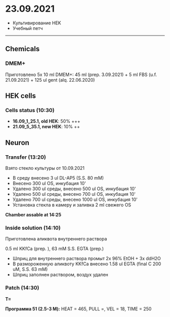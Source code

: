 23.09.2021
==========

- Культивирование HEK
- Учебный петч

---

## Chemicals
### DMEM+
Приготовлено 5x 10 ml DMEM+: 45 ml (prep. 3.09.2021) + 5 ml FBS (u.f. 21.09.2021) + 125 ul gent (alq. 22.06.2020) 


## HEK cells
### Cells status (10:30)
- **16.09_1_25.1, old HEK**: 50% +++
- **21.09_5_35.1, new HEK**: 10% ++


## Neuron
### Transfer (13:20)
Взято стекло культуры от 10.09.2021 

- В среду внесено 3 ul DL-AP5 (S.S. 80 mM)
- Внесено 300 ul OS, инкубация 10'
- Удалено 300 ul среды, внесено 500 ul OS, инкубация 10'
- Удалено 500 ul среды, внесено 700 ul OS, инкубация 10'
- Удалено 700 ul среды, внесено 1000 ul OS, инкубация 10'
- Установка стекла в камеру и заливка 2 ml свежего OS

**Chamber assable at 14:25**

### Inside solution (14:10)
Приготовлена аликвота внутреннего раствора

0.5 ml KKfCa (prep. ), 63 mM S.S. EGTA (prep.)

- Шприц для внутреннего раствора промыт 2x 96% EtOH + 3x ddH2O
- В размороженную аликвоту KKfCa внесено 1.58 ul EGTA (final C 200 uM, S.S. 63 mM)
- Шприц заполнен раствором, воздух удален

### Patch (14:30)
**T=**

**Программа 51 (2.5-3 M):**
HEAT = 465, PULL =, VEL = 18, TIME = 250


